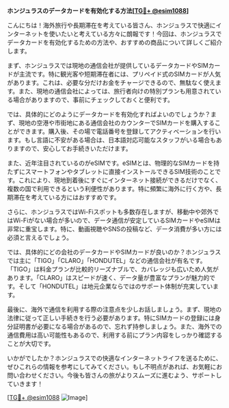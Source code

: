 **ホンジュラスのデータカードを有効化する方法[[TG💪+ @esim1088](https://t.me/s/esim1088)]**

こんにちは！海外旅行や長期滞在を考えている皆さん、ホンジュラスで快適にインターネットを使いたいと考えている方々に朗報です！今回は、ホンジュラスでデータカードを有効化するための方法や、おすすめの商品について詳しくご紹介します。

まず、ホンジュラスでは現地の通信会社が提供しているデータカードやSIMカードが主流です。特に観光客や短期滞在者には、プリペイド式のSIMカードが人気があります。これは、必要な分だけお金をチャージできるので、無駄なく使えます。また、現地の通信会社によっては、旅行者向けの特別プランも用意されている場合がありますので、事前にチェックしておくと便利です。

では、具体的にどのようにデータカードを有効化すればよいのでしょうか？まず、現地の空港や市街地にある通信会社のカウンターでSIMカードを購入することができます。購入後、その場で電話番号を登録してアクティベーションを行います。もし言語に不安がある場合は、日本語対応可能なスタッフがいる場合もありますので、安心してお手続きいただけます。

また、近年注目されているのがeSIMです。eSIMとは、物理的なSIMカードを持たずにスマートフォンやタブレットに直接インストールできるSIM技術のことです。これにより、現地到着後にすぐにインターネット接続ができるだけでなく、複数の国で利用できるという利便性があります。特に頻繁に海外に行く方や、長期滞在を考えている方にはおすすめです。

さらに、ホンジュラスではWi-Fiスポットも多数存在しますが、移動中や郊外ではWi-Fiがない場合が多いので、データ通信が安定しているSIMカードやeSIMは非常に重宝します。特に、動画視聴やSNSの投稿など、データ消費が多い方には必須と言えるでしょう。

では、具体的にどの会社のデータカードやSIMカードが良いのか？ホンジュラスでは主に「TIGO」「CLARO」「HONDUTEL」などの通信会社が有名です。「TIGO」は料金プランが比較的リーズナブルで、カバレッジも広いため人気があります。「CLARO」はスピードが速く、データ量が豊富なプランが魅力的です。そして「HONDUTEL」は地元企業ならではのサポート体制が充実しています。

最後に、海外で通信を利用する際の注意点を少しお話しましょう。まず、現地の法律に従って正しい手続きを行う必要があります。特にSIMカードの登録には身分証明書が必要になる場合があるので、忘れず持参しましょう。また、海外での通信費用は高い可能性もあるので、利用する前にプラン内容をしっかり確認することが大切です。

いかがでしたか？ホンジュラスでの快適なインターネットライフを送るために、ぜひこれらの情報を参考にしてみてください。もし不明点があれば、お気軽にお問い合わせください。今後も皆さんの旅がよりスムーズに進むよう、サポートしていきます！

[[TG💪+ @esim1088](https://t.me/s/esim1088) ![Image](https://i.postimg.cc/Y0z9fWf4/image.png)]